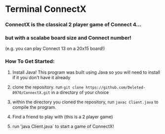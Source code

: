 # Terminal ConnectX

### ConnectX is the classical 2 player game of Connect 4...
### but with a scalabe board size and Connect number!
(e.g. you can play Connect 13 on a 20x15 board!)

### How To Get Started:

1. Install Java! This program was built using Java so you will need to install if it you don't have it already

2. clone the repository. run `git clone https://github.com/Deleted-0970/ConnectX.git` in a directory of your choice

3. within the directory you cloned the repository, run `javac Client.java` to compile the program.

4. Find a friend to play with (this is a 2 player game)

5. run 'java Client.java` to start a game of ConnectX!



